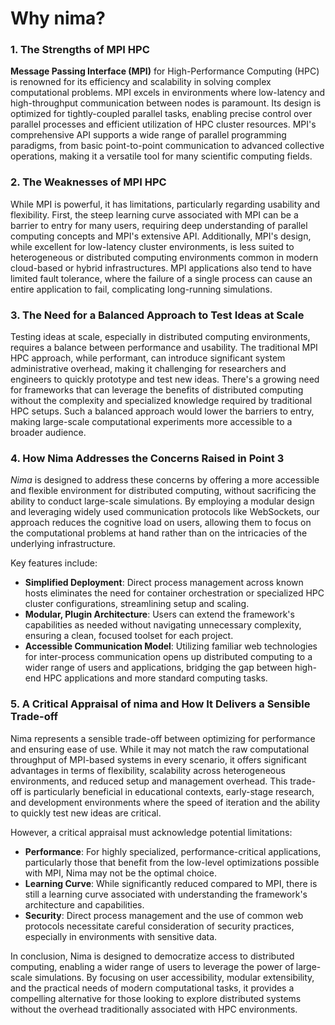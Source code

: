 
# Why nima?



### 1. The Strengths of MPI HPC

**Message Passing Interface (MPI)** for High-Performance Computing (HPC) is renowned for its efficiency and scalability in solving complex computational problems. MPI excels in environments where low-latency and high-throughput communication between nodes is paramount. Its design is optimized for tightly-coupled parallel tasks, enabling precise control over parallel processes and efficient utilization of HPC cluster resources. MPI's comprehensive API supports a wide range of parallel programming paradigms, from basic point-to-point communication to advanced collective operations, making it a versatile tool for many scientific computing fields.

### 2. The Weaknesses of MPI HPC

While MPI is powerful, it has limitations, particularly regarding usability and flexibility. First, the steep learning curve associated with MPI can be a barrier to entry for many users, requiring deep understanding of parallel computing concepts and MPI's extensive API. Additionally, MPI's design, while excellent for low-latency cluster environments, is less suited to heterogeneous or distributed computing environments common in modern cloud-based or hybrid infrastructures. MPI applications also tend to have limited fault tolerance, where the failure of a single process can cause an entire application to fail, complicating long-running simulations.

### 3. The Need for a Balanced Approach to Test Ideas at Scale

Testing ideas at scale, especially in distributed computing environments, requires a balance between performance and usability. The traditional MPI HPC approach, while performant, can introduce significant system administrative overhead, making it challenging for researchers and engineers to quickly prototype and test new ideas. There's a growing need for frameworks that can leverage the benefits of distributed computing without the complexity and specialized knowledge required by traditional HPC setups. Such a balanced approach would lower the barriers to entry, making large-scale computational experiments more accessible to a broader audience.

### 4. How Nima Addresses the Concerns Raised in Point 3

*Nima* is designed to address these concerns by offering a more accessible and flexible environment for distributed computing, without sacrificing the ability to conduct large-scale simulations. By employing a modular design and leveraging widely used communication protocols like WebSockets, our approach reduces the cognitive load on users, allowing them to focus on the computational problems at hand rather than on the intricacies of the underlying infrastructure.

Key features include:

- **Simplified Deployment**: Direct process management across known hosts eliminates the need for container orchestration or specialized HPC cluster configurations, streamlining setup and scaling.
- **Modular, Plugin Architecture**: Users can extend the framework's capabilities as needed without navigating unnecessary complexity, ensuring a clean, focused toolset for each project.
- **Accessible Communication Model**: Utilizing familiar web technologies for inter-process communication opens up distributed computing to a wider range of users and applications, bridging the gap between high-end HPC applications and more standard computing tasks.

### 5. A Critical Appraisal of nima and How It Delivers a Sensible Trade-off

Nima represents a sensible trade-off between optimizing for performance and ensuring ease of use. While it may not match the raw computational throughput of MPI-based systems in every scenario, it offers significant advantages in terms of flexibility, scalability across heterogeneous environments, and reduced setup and management overhead. This trade-off is particularly beneficial in educational contexts, early-stage research, and development environments where the speed of iteration and the ability to quickly test new ideas are critical.

However, a critical appraisal must acknowledge potential limitations:

- **Performance**: For highly specialized, performance-critical applications, particularly those that benefit from the low-level optimizations possible with MPI, Nima may not be the optimal choice.
- **Learning Curve**: While significantly reduced compared to MPI, there is still a learning curve associated with understanding the framework's architecture and capabilities.
- **Security**: Direct process management and the use of common web protocols necessitate careful consideration of security practices, especially in environments with sensitive data.

In conclusion, Nima is designed to democratize access to distributed computing, enabling a wider range of users to leverage the power of large-scale simulations. By focusing on user accessibility, modular extensibility, and the practical needs of modern computational tasks, it provides a compelling alternative for those looking to explore distributed systems without the overhead traditionally associated with HPC environments.



